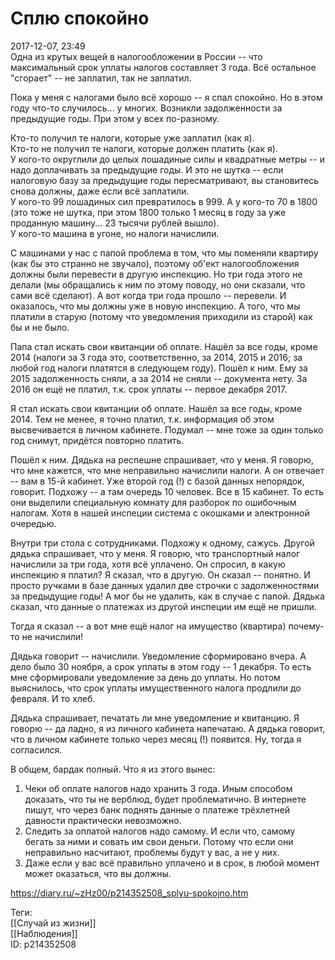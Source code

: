 Сплю спокойно
==============

   
 2017-12-07, 23:49   
  Одна из крутых вещей в налогообложении в России -- что максимальный срок уплаты налогов составляет 3 года. Всё остальное "сгорает" -- не заплатил, так не заплатил.   
   
 Пока у меня с налогами было всё хорошо -- я спал спокойно. Но в этом году что-то случилось... у многих. Возникли задолженности за предыдущие годы. При этом у всех по-разному.   
   
 Кто-то получил те налоги, которые уже заплатил (как я).   
 Кто-то не получил те налоги, которые должен платить (как я).   
 У кого-то округлили до целых лошадиные силы и квадратные метры -- и надо доплачивать за предыдущие годы. И это не шутка -- если налоговую базу за предыдущие годы пересматривают, вы становитесь снова должны, даже если всё заплатили.   
 У кого-то 99 лошадиных сил превратилось в 999. А у кого-то 70 в 1800 (это тоже не шутка, при этом 1800 только 1 месяц в году за уже проданную машину... 23 тысячи рублей вышло).   
 У кого-то машина в угоне, но налоги начислили.   
   
 С машинами у нас с папой проблема в том, что мы поменяли квартиру (как бы это странно не звучало), поэтому об'ект налогообложения должны были перевести в другую инспекцию. Но три года этого не делали (мы обращались к ним по этому поводу, но они сказали, что сами всё сделают). А вот когда три года прошло -- перевели. И оказалось, что мы должны уже в новую инспекцию. А того, что мы платили в старую (потому что уведомления приходили из старой) как бы и не было.   
   
 Папа стал искать свои квитанции об оплате. Нашёл за все годы, кроме 2014 (налоги за 3 года это, соответственно, за 2014, 2015 и 2016; за любой год налоги платятся в следующем году). Пошёл к ним. Ему за 2015 задолженность сняли, а за 2014 не сняли -- документа нету. За 2016 он ещё не платил, т.к. срок уплаты -- первое декабря 2017.   
   
 Я стал искать свои квитанции об оплате. Нашёл за все годы, кроме 2014. Тем не менее, я точно платил, т.к. информация об этом высвечивается в личном кабинете. Подумал -- мне тоже за один только год снимут, придётся повторно платить.   
   
 Пошёл к ним. Дядька на респешне спрашивает, что у меня. Я говорю, что мне кажется, что мне неправильно начислили налоги. А он отвечает -- вам в 15-й кабинет. Уже второй год (!) с базой данных непорядок, говорит. Подхожу -- а там очередь 10 человек. Все в 15 кабинет. То есть они выделили специальную комнату для разборок по ошибочным налогам. Хотя в нашей инспеции система с окошками и электронной очередью.   
   
 Внутри три стола с сотрудниками. Подхожу к одному, сажусь. Другой дядька спрашивает, что у меня. Я говорю, что транспортный налог начислили за три года, хотя всё уплачено. Он спросил, в какую инспекцию я платил? Я сказал, что в другую. Он сказал -- понятно. И просто ручками в базе данных удалил две строчки с задолженностями за предыдущие годы! А мог бы не удалить, как в случае с папой. Дядька сказал, что данные о платежах из другой инспеции им ещё не пришли.   
   
 Тогда я сказал -- а вот мне ещё налог на имущество (квартира) почему-то не начислили!   
   
 Дядька говорит -- начислили. Уведомление сформировано вчера. А дело было 30 ноября, а срок уплаты в этом году -- 1 декабря. То есть мне сформировали уведомление за день до уплаты. Но потом выяснилось, что срок уплаты имущественного налога продлили до февраля. И то хлеб.   
   
 Дядька спрашивает, печатать ли мне уведомление и квитанцию. Я говорю -- да ладно, я из личного кабинета напечатаю. А дядька говорит, что в личном кабинете только через месяц (!) появится. Ну, тогда я согласился.   
   
 В общем, бардак полный. Что я из этого вынес:   
 1. Чеки об оплате налогов надо хранить 3 года. Иным способом доказать, что ты не верблюд, будет проблематично. В интернете пишут, что через банк поднять данные о платеже трёхлетней давности практически невозможно.   
 2. Следить за оплатой налогов надо самому. И если что, самому бегать за ними и совать им свои деньги. Потому что если они неправильно насчитают, проблемы будут у вас, а не у них.   
 3. Даже если у вас всё правильно уплачено и в срок, в любой момент может оказаться, что вы должны.   
    
 <https://diary.ru/~zHz00/p214352508_splyu-spokojno.htm>   
   
 Теги:   
 [[Случай из жизни]]   
 [[Наблюдения]]   
 ID: p214352508